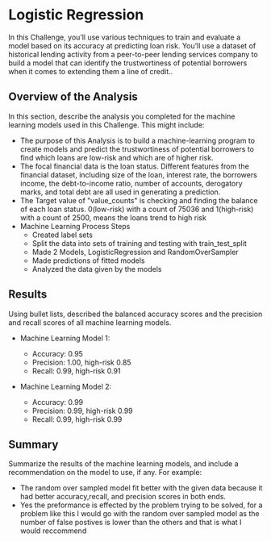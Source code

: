 # Logistic Regression

In this Challenge, you’ll use various techniques to train and evaluate a model based on its accuracy at predicting loan risk. You’ll use a dataset of historical lending activity from a peer-to-peer lending services company to build a model that can identify the trustwortiness  of potential borrowers when it comes to extending them a line of credit..

## Overview of the Analysis

In this section, describe the analysis you completed for the machine learning models used in this Challenge. This might include:

* The purpose of this Analysis is to build a machine-learning program to create models and predict the trustwortiness of potential borrowers to find which loans are low-risk and which are of higher risk.
* The focal financial data is the loan status. Different features from the financial dataset, including size of the loan, interest rate, the borrowers income, the debt-to-income ratio, number of accounts, derogatory marks, and total debt are all used in generating a prediction.
* The Target value of "value_counts" is checking and finding the balance of each loan status. 0(low-risk) with a count of 75036 and 1(high-risk) with a count of 2500, means the loans trend to high risk
* Machine Learning Process Steps
	* Created label sets
	* Split the data into sets of training and testing with train_test_split
	* Made 2 Models, LogisticRegression and RandomOverSampler
	* Made predictions of fitted models
	* Analyzed the data given by the models

## Results

Using bullet lists, described the balanced accuracy scores and the precision and recall scores of all machine learning models.

* Machine Learning Model 1:
	 * Accuracy: 0.95
	 * Precision: 1.00, high-risk 0.85
	 * Recall: 0.99, high-risk 0.91

* Machine Learning Model 2:
	 * Accuracy: 0.99
	 * Precision: 0.99, high-risk 0.99
	 * Recall: 0.99, high-risk 0.99

## Summary

Summarize the results of the machine learning models, and include a recommendation on the model to use, if any. For example:
* The random over sampled model fit better with the given data because it had better accuracy,recall, and precision scores in both ends.
* Yes the preformance is effected by the problem trying to be solved, for a problem like this I would go with the random over sampled model as the number of false postives is lower than the others and that is what I would reccommend
